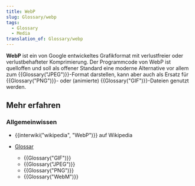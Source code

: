 ```yaml
---
title: WebP
slug: Glossary/webp
tags:
  - Glossary
  - Media
translation_of: Glossary/webp
---
```

**WebP** ist ein von Google entwickeltes Grafikformat mit verlustfreier oder verlustbehafteter Komprimierung. Der Programmcode von WebP ist quelloffen und soll als offener Standard eine moderne Alternative vor allem zum {{Glossary("JPEG")}}-Format darstellen, kann aber auch als Ersatz für {{Glossary("PNG")}}- oder (animierte) {{Glossary("GIF")}}-Dateien genutzt werden.

## Mehr erfahren

### Allgemeinwissen

- {{interwiki("wikipedia", "WebP")}} auf Wikipedia

- [Glossar](/de/docs/Glossary)

  - {{Glossary("GIF")}}
  - {{Glossary("JPEG")}}
  - {{Glossary("PNG")}}
  - {{Glossary("WebM")}}
